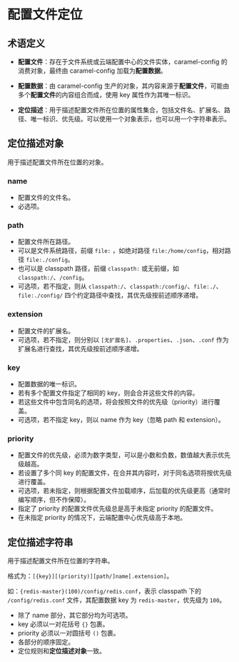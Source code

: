 # 配置文件定位

## 术语定义

* **配置文件**：存在于文件系统或云端配置中心的文件实体，caramel-config 的消费对象，最终由 caramel-config 加载为**配置数据**。

* **配置数据**：由 caramel-config 生产的对象，其内容来源于**配置文件**，可能由多个**配置文件**的内容组合而成，使用 key 属性作为其唯一标识。

* **定位描述**：用于描述配置文件所在位置的属性集合，包括文件名、扩展名、路径、唯一标识、优先级。可以使用一个对象表示，也可以用一个字符串表示。

## 定位描述对象

用于描述配置文件所在位置的对象。

### name

* 配置文件的文件名。
* 必选项。

### path

* 配置文件所在路径。
* 可以是文件系统路径，前缀 `file:` ，如绝对路径 `file:/home/config`，相对路径 `file:./config`。
* 也可以是 classpath 路径，前缀 `classpath:` 或无前缀，如 `classpath:/`、`/config`。
* 可选项，若不指定，则从 `classpath:/`、`classpath:/config/`、`file:./`、`file:./config/` 四个约定路径中查找，其优先级按前述顺序递增。

### extension

* 配置文件的扩展名。
* 可选项，若不指定，则分别以 `[无扩展名]`、`.properties`、`.json`、`.conf` 作为扩展名进行查找，其优先级按前述顺序递增。

### key

* 配置数据的唯一标识。
* 若有多个配置文件指定了相同的 key，则会合并这些文件的内容。
* 若这些文件中包含同名的选项，将会按照文件的优先级（priority）进行覆盖。
* 可选项，若不指定 key，则以 name 作为 key（忽略 path 和 extension）。

### priority

* 配置文件的优先级，必须为数字类型，可以是小数和负数，数值越大表示优先级越高。
* 若设置了多个同 key 的配置文件，在合并其内容时，对于同名选项将按优先级进行覆盖。
* 可选项，若未指定，则根据配置文件加载顺序，后加载的优先级更高（通常时编写顺序，但不作保障）。
* 指定了 priority 的配置文件优先级总是高于未指定 priority 的配置文件。
* 在未指定 priority 的情况下，云端配置中心优先级高于本地。

## 定位描述字符串

用于描述配置文件所在位置的字符串。

格式为：`[{key}][(priority)][path/]name[.extension]`。

如：`{redis-master}(100)/config/redis.conf`，表示 classpath 下的 `/config/redis.conf` 文件，其配置数据 key 为 `redis-master`，优先级为 `100`。

* 除了 name 部分，其它部分均为可选项。
* key 必须以一对花括号 `{}` 包裹。
* priority 必须以一对圆括号 `()` 包裹。
* 各部分的顺序固定。
* 定位规则和**定位描述对象**一致。
